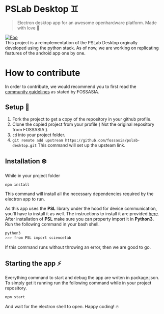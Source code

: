 # PSLab Desktop :gemini:

> Electron desktop app for an awesome openhardware platform. Made with love :purple_heart:

<a href="https://pslab.io/" rel="some text">![Foo](https://steemitimages.com/p/99pyU4b7LirZqBVNm82rKVQvTzrDG2Wf2k7FTDVtTcQsQ1UCQPXzwnZtrAgwekLbqiKKsoxRbLwRqb3JaFhi32BRuQFapgf3zN3U4EWxpkCLEK8si2VfvZCEFXXMeudjGS?format=match&mode=fit&width=640)</a>  
This project is a reimplementation of the PSLab Desktop orginally developed using the python stack. As of now, we are working on replicating features of the android app one by one.

# How to contribute
In order to contribute, we would recommend you to first read the [community guidelines](https://blog.fossasia.org/open-source-developer-guide-and-best-practices-at-fossasia/) as stated by FOSSASIA.

## Setup  :metal:
1. Fork the project to get a copy of the repository in your github profile.
2. Clone the copied project from your profile ( Not the original repository from FOSSASIA ).
3. ```cd``` into your project folder.
4. ```git remote add upstream https://github.com/fossasia/pslab-desktop.git``` This command will set up the upsteam link.

## Installation :snowflake:
While in your project folder
```bash
npm install
```
This command will install all the necessary dependencies required by the electron app to run.  
  
As this app uses the **PSL** library under the hood for device communication, you'll have to install it as well.
The instructions to install it are provided [here](https://github.com/fossasia/pslab-python).
After installation of **PSL** make sure you can property import it in **Python3**. Run the following command in your bash shell.
```bash
python3
>>> from PSL import sciencelab
```
If this command runs without throwing an error, then we are good to go.

## Starting the app :zap:
Everything command to start and debug the app are writen in package.json. To simply get it running run the following command while in your project repository.
```bash
npm start
```
And wait for the electron shell to open. 
Happy coding!  :fire: